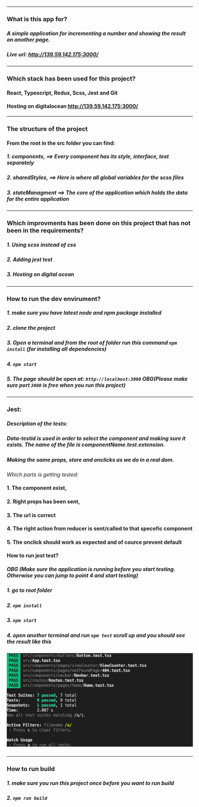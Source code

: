 ----
###  What is this app for?
##### A simple application for incrementing a number and showing the result on another page.
##### Live url: http://139.59.142.175:3000/
----

###  Which stack has been used for this project?

#### React, Typescript, Redux, Scss, Jest and Git
#### Hosting on  digitalocean http://139.59.142.175:3000/
------

### The structure of the project 
#### From the root in the src  folder you can find:
##### 1. components,    ==> Every component has its style, interface, test separately 
##### 2. sharedStyles,  ==> Here is where all global variables for the scss files
##### 3. stateManagment ==> The core of the application which holds the data for the entire application

------

### Which improvments has been done on this project that has not been in the requirements?
##### 1. Using scss instead of css
##### 2. Adding jest test
##### 3. Hosting on digital ocean
------

### How to run the dev envirument? 
##### 1. make sure you have latest node and npm package installed
##### 2. clone the project
##### 3. Open a terminal and from the root of folder run this command `npm install` (for installing all dependencies)
##### 4. `npm start`
##### 5. The page should be open at: `http://localhost:3000` *OBG*(Please make sure port `3000` is free when you run this project)

------
### Jest: 
##### Description of the tests: 
##### Data-testid is used in order to select the component and making sure it exists. The name of the file is componentName.test.extension. 
##### Making the same props, store and onclicks as we do in a real dom. 
*Which parts is getting tested:*
#### 1. The component exist, 
#### 2. Right props has been sent, 
#### 3. The url is correct 
#### 4. The right action from reducer is sent/called to that specefic component
#### 5. The onclick should work as expected and of cource prevent default

#### How to run jest test? 
##### *OBG* (Make sure the application is running before you start testing. Otherwise you can jump to point 4 and start testing)  
##### 1. go to root folder
##### 2. `npm install`
##### 3. `npm start`
##### 4. open another terminal and run `npm test` scroll up and you should see the result like this
##### ![./public/test-react-app.png](./public/pictures/test-react-app.png)

------
### How to run build
##### 1. make sure you run this project once before you want to run build
##### 2. `npm run build` 
